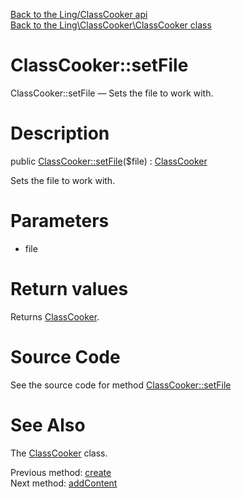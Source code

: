 [Back to the Ling/ClassCooker api](https://github.com/lingtalfi/ClassCooker/blob/master/doc/api/Ling/ClassCooker.md)<br>
[Back to the Ling\ClassCooker\ClassCooker class](https://github.com/lingtalfi/ClassCooker/blob/master/doc/api/Ling/ClassCooker/ClassCooker.md)


ClassCooker::setFile
================



ClassCooker::setFile — Sets the file to work with.




Description
================


public [ClassCooker::setFile](https://github.com/lingtalfi/ClassCooker/blob/master/doc/api/Ling/ClassCooker/ClassCooker/setFile.md)($file) : [ClassCooker](https://github.com/lingtalfi/ClassCooker/blob/master/doc/api/Ling/ClassCooker/ClassCooker.md)




Sets the file to work with.




Parameters
================


- file

    


Return values
================

Returns [ClassCooker](https://github.com/lingtalfi/ClassCooker/blob/master/doc/api/Ling/ClassCooker/ClassCooker.md).








Source Code
===========
See the source code for method [ClassCooker::setFile](https://github.com/lingtalfi/ClassCooker/blob/master/ClassCooker.php#L44-L48)


See Also
================

The [ClassCooker](https://github.com/lingtalfi/ClassCooker/blob/master/doc/api/Ling/ClassCooker/ClassCooker.md) class.

Previous method: [create](https://github.com/lingtalfi/ClassCooker/blob/master/doc/api/Ling/ClassCooker/ClassCooker/create.md)<br>Next method: [addContent](https://github.com/lingtalfi/ClassCooker/blob/master/doc/api/Ling/ClassCooker/ClassCooker/addContent.md)<br>


